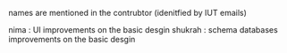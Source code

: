 names are mentioned in the contrubtor (idenitfied by IUT emails)

nima : UI improvements on the basic desgin
shukrah :  schema databases improvements on the basic desgin

